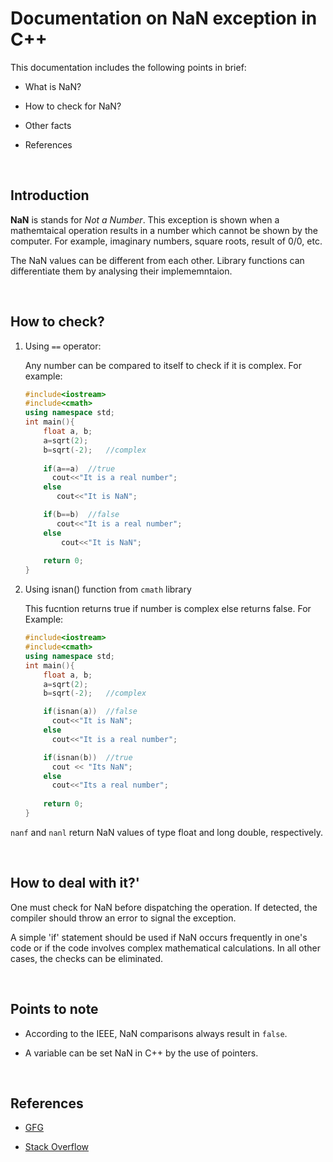 # Documentation on NaN exception in C++

This documentation includes the following points in brief:

* What is NaN?

* How to check for NaN?

* Other facts

* References

<br>

## Introduction

**NaN** is stands for *Not a Number*. This exception is shown when a mathemtaical operation results in a number which cannot be shown by the computer. For example, imaginary numbers, square roots, result of 0/0, etc.


The NaN values can be different from each other. Library functions can differentiate them by analysing their implememntaion.

<br>

## How to check?

1. Using `==` operator:
  
   Any number can be compared to itself to check if it is complex. For example:

    ```C++
    #include<iostream>
    #include<cmath> 
    using namespace std;
    int main(){
        float a, b;
        a=sqrt(2);
        b=sqrt(-2);   //complex
     
        if(a==a)  //true
          cout<<"It is a real number"; 
        else
           cout<<"It is NaN";

        if(b==b)  //false
           cout<<"It is a real number";
        else
            cout<<"It is NaN";
  
        return 0;
    }
    ```

2. Using isnan() function from `cmath` library
    
    This fucntion returns true if number is complex else returns false.
    For Example:

    ```C++
    #include<iostream>
    #include<cmath> 
    using namespace std;
    int main(){
        float a, b;
        a=sqrt(2);
        b=sqrt(-2);   //complex 
    
        if(isnan(a))  //false
          cout<<"It is NaN";
        else
          cout<<"It is a real number";

        if(isnan(b))  //true
          cout << "Its NaN"; 
        else
          cout<<"Its a real number";
         
        return 0;    
    }
    ```

`nanf` and `nanl` return NaN values of type float and long double, respectively.

<br>

## How to deal with it?'

One must check for NaN before dispatching the operation. If detected, the compiler should throw an error to signal the exception.

A simple 'if' statement should be used if NaN occurs frequently in one's code or if the code involves complex mathematical calculations. In all other cases, the checks can be eliminated.

<br>

## Points to note

* According to the IEEE, NaN comparisons always result in `false`.

* A variable can be set NaN in C++ by the use of pointers.


<br>

## References

* [GFG](https://www.geeksforgeeks.org/nan-in-cpp-what-is-it-and-how-to-check-for-it/)

* [Stack Overflow](https://stackoverflow.com/questions/570669/checking-if-a-double-or-float-is-nan-in-c)
